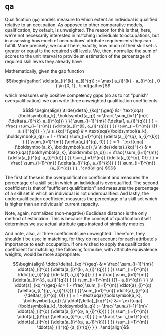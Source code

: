 # `qa`
Qualification (`qa`) models measure to which extent an individual is qualified relative to an occupation. As opposed to other comparative models, qualification, by default, is unweighted. The reason for this is that, here, we're not necessarily interested in matching individuals to occupations, but in assessing how much of occupations' attribute requirements they can fulfill. More precisely, we count here, exactly, how much of their skill set is greater or equal to the required skill levels. We, then, normalize the sum of scores to the unit interval to provide an estimation of the percentage of required skill levels they already have.

Mathematically, given the gap function
```math
\begin{gather}
    \delta(a_{i}^{k}, a_{i}^{q}) :=
    \max(
    a_{i}^{k} - a_{i}^{q}
    , 0
    )
    \in [0, 1]
    ,
\end{gather}
```
which measures only positive competency gaps (so as to not "punish" overqualification), we can write three unweighted qualification coefficients:
```math
$$
\begin{align}
    \tilde{\delta}_{kq}^{\geq} 
    &:=
    \text{oqa}(\boldsymbol{a_k}, \boldsymbol{a_q}) :=
    \frac{
    \sum_{i=1}^{m}{
    {\delta(a_{i}^{k}, a_{i}^{q})}
    }
    }{
    \sum_{i=1}^{m}{
    {\delta(1, a_{i}^{q})}
    }
    } =
    \frac{
    \sum_{i=1}^{m}{
    {\delta(a_{i}^{k}, a_{i}^{q})}
    }
    }{
    \sum_{i=1}^{m}{
    {(1 - a_{i}^{q})}
    }
    }
    ;\\
    s_{kq}^{\geq}
    &:=
    \text{sqa}(\boldsymbol{a_k}, \boldsymbol{a_q}) :=
    1 -
    \frac{
    \sum_{i=1}^{m}{
    {\delta(a_{i}^{q}, a_{i}^{k})}
    }
    }{
    \sum_{i=1}^{m}{
    {\delta(a_{i}^{q}, 0)}
    }
    } =
    1 - \text{uqa}(\boldsymbol{a_k}, \boldsymbol{a_q})
    ;\\
    \tilde{\delta}_{kq}^{<}
    &:=
    \text{uqa}(\boldsymbol{a_k}, \boldsymbol{a_q}) :=
    \frac{
    \sum_{i=1}^{m}{
    {\delta(a_{i}^{q}, a_{i}^{k})}
    }
    }{
    \sum_{i=1}^{m}{
    {\delta(a_{i}^{q}, 0)}
    }
    } =
    \frac{
    \sum_{i=1}^{m}{
    {\delta(a_{i}^{q}, a_{i}^{k})}
    }
    }{
    \sum_{i=1}^{m}{
    {a_{i}^{q}}
    }
    }
    .
\end{align}
$$
```

The first of these is the overqualification coefficient and measures the percentage of a skill set in which an individual is overqualified. The second coefficient is that of "sufficient qualification" and measures the percentage of a skill set in which an individual is not underqualified. And lastly, the underqualification coefficient measures the percentage of a skill set which is higher than an individuals' current capacity.

Note, again, normalized (non-negative) Euclidean distance is the only method of estimation. This is because the concept of qualification itself determines we use actual attribute gaps instead of similarity metrics.

And note, also, all three coefficients are unweighted. Therefore, they shouldn't be used in matching, for they do not account for each attribute's importance to each occupation. If one wished to apply the qualification coefficient for matching, the following formulae, with attribute equivalence weights, would be more appropriate:
```math
\begin{align}
    \ddot{\delta}_{kq}^{\geq} 
    &:=
    \frac{
    \sum_{i=1}^{m}{
    \ddot{a}_{i}^{q}
    {\delta(a_{i}^{k}, a_{i}^{q})}
    }
    }{
    \sum_{i=1}^{m}{
    \ddot{a}_{i}^{q}
    {\delta(1, a_{i}^{q})}
    }
    } =
    \frac{
    \sum_{i=1}^{m}{
    {\delta(a_{i}^{k}, a_{i}^{q})}
    }
    }{
    \sum_{i=1}^{m}{
    {(1 - a_{i}^{q})}
    }
    }
    ;\\
    \ddot{s}_{kq}^{\geq}
    &:=
    1 -
    \frac{
    \sum_{i=1}^{m}{
    \ddot{a}_{i}^{q}
    {\delta(a_{i}^{q}, a_{i}^{k})}
    }
    }{
    \sum_{i=1}^{m}{
    \ddot{a}_{i}^{q}
    {\delta(a_{i}^{q}, 0)}
    }
    } =
    1 - \text{uqa}(\boldsymbol{a_k}, \boldsymbol{a_q})
    ;\\
    \ddot{\delta}_{kq}^{<}
    &:=
    \text{uqa}(\boldsymbol{a_k}, \boldsymbol{a_q}) :=
    \frac{
    \sum_{i=1}^{m}{
    \ddot{a}_{i}^{q}
    {\delta(a_{i}^{q}, a_{i}^{k})}
    }
    }{
    \sum_{i=1}^{m}{
    \ddot{a}_{i}^{q}
    {\delta(a_{i}^{q}, 0)}
    }
    } =
    \frac{
    \sum_{i=1}^{m}{
    \ddot{a}_{i}^{q}
    {\delta(a_{i}^{q}, a_{i}^{k})}
    }
    }{
    \sum_{i=1}^{m}{
    \ddot{a}_{i}^{q}
    {a_{i}^{q}}
    }
    }
    .
\end{align}
```